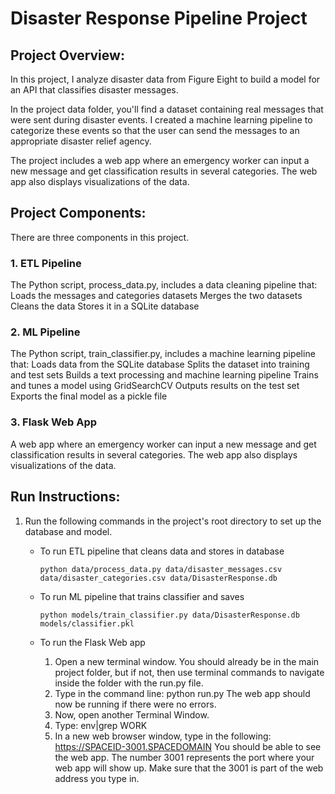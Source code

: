 # Disaster Response Pipeline Project

## Project Overview:
In this project, I analyze disaster data from Figure Eight to build a model for an API that classifies disaster messages.

In the project data folder, you'll find a dataset containing real messages that were sent during disaster events. I created a machine learning pipeline to categorize these events so that the user can send the messages to an appropriate disaster relief agency.

The project includes a web app where an emergency worker can input a new message and get classification results in several categories. The web app also displays visualizations of the data.

## Project Components:
There are three components in this project.

### 1. ETL Pipeline
The Python script, process_data.py, includes a data cleaning pipeline that:
Loads the messages and categories datasets
Merges the two datasets
Cleans the data
Stores it in a SQLite database

### 2. ML Pipeline
The Python script, train_classifier.py, includes a machine learning pipeline that:
Loads data from the SQLite database
Splits the dataset into training and test sets
Builds a text processing and machine learning pipeline
Trains and tunes a model using GridSearchCV
Outputs results on the test set
Exports the final model as a pickle file

### 3. Flask Web App
A web app where an emergency worker can input a new message and get classification results in several categories. The web app also displays visualizations of the data.


## Run Instructions:
1. Run the following commands in the project's root directory to set up the database and model.

    - To run ETL pipeline that cleans data and stores in database
        
        `python data/process_data.py data/disaster_messages.csv data/disaster_categories.csv data/DisasterResponse.db`
    - To run ML pipeline that trains classifier and saves
        
        `python models/train_classifier.py data/DisasterResponse.db models/classifier.pkl`
    - To run the Flask Web app
        1. Open a new terminal window. You should already be in the main project folder, but if not, then use                terminal commands to navigate inside the folder with the run.py file.
        2. Type in the command line: python run.py
           The web app should now be running if there were no errors.
        4. Now, open another Terminal Window.
        5. Type: env|grep WORK
        6. In a new web browser window, type in the following: https://SPACEID-3001.SPACEDOMAIN
           You should be able to see the web app. The number 3001 represents the port where your web app will show            up. Make sure that the 3001 is part of the web address you type in.
